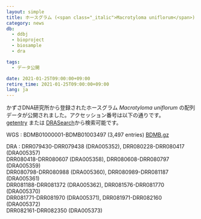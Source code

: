 ```yaml
---
layout: simple
title: ホースグラム (<span class="_italic">Macrotyloma uniflorum</span>) の配列データ公開
category: news
db:
  - ddbj
  - bioproject
  - biosample
  - dra

tags:
  - データ公開

date: 2021-01-25T09:00:00+09:00
retire_time: 2021-01-25T09:00:00+09:00
lang: ja
---
```


かずさDNA研究所から登録されたホースグラム *Macrotyloma uniflorum* の配列データが公開されました。アクセッション番号は以下の通りです。<br>
[getentry](http://getentry.ddbj.nig.ac.jp/top-j.html) または [DRASearch](http://ddbj.nig.ac.jp/DRASearch/)から検索可能です。

WGS
: BDMB01000001-BDMB01003497 (3,497 entries) [BDMB.gz](https://ddbj.nig.ac.jp/public/ddbj_database/wgs/BD/BDMB.gz)

DRA
: DRR079430-DRR079438 (DRA005352), DRR080228-DRR080417 (DRA005357)<br>DRR080418-DRR080607 (DRA005358), DRR080608-DRR080797 (DRA005359)<br>DRR080798-DRR080988 (DRA005360), DRR080989-DRR081187 (DRA005361)<br>DRR081188-DRR081372 (DRA005362), DRR081576-DRR081770 (DRA005370)<br>DRR081771-DRR081970 (DRA005371), DRR081971-DRR082160 (DRA005372)<br>DRR082161-DRR082350 (DRA005373)
	
